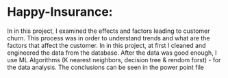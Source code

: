 # Happy-Insurance:
In in this project, I examined the effects and factors leading to customer churn.
This process was in order to understand trends and what are the factors that affect the customer.
In in this project, at first I cleaned and engineered the data from the database. 
After the data was good enough, I use ML Algorithms (K nearest neighbors, decision tree & rendom forst) - for the data analysis.
The conclusions can be seen in the power point file

